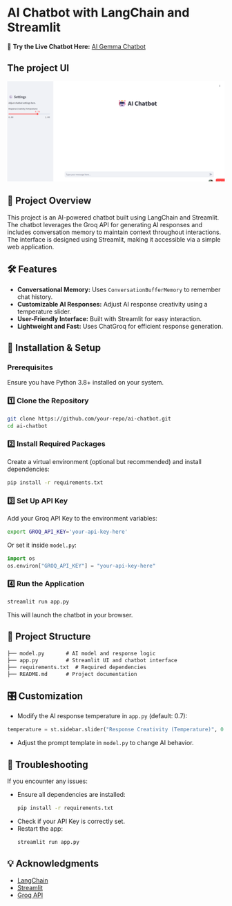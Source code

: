 # AI Chatbot with LangChain and Streamlit


🔗 **Try the Live Chatbot Here:** [AI Gemma Chatbot](https://aigemmachatbot.streamlit.app/)

## The project UI

[![AI Chatbot](https://raw.githubusercontent.com/HasanNayon/AI-Chatbot/main/Screenshot%202025-03-28%20233507.png)](https://aigemmachatbot.streamlit.app/)

## 📌 Project Overview

This project is an AI-powered chatbot built using LangChain and Streamlit. The chatbot leverages the Groq API for generating AI responses and includes conversation memory to maintain context throughout interactions. The interface is designed using Streamlit, making it accessible via a simple web application.

## 🛠️ Features

- **Conversational Memory:** Uses `ConversationBufferMemory` to remember chat history.
- **Customizable AI Responses:** Adjust AI response creativity using a temperature slider.
- **User-Friendly Interface:** Built with Streamlit for easy interaction.
- **Lightweight and Fast:** Uses ChatGroq for efficient response generation.

## 🚀 Installation & Setup

### Prerequisites

Ensure you have Python 3.8+ installed on your system.

### 1️⃣ Clone the Repository

```sh
git clone https://github.com/your-repo/ai-chatbot.git
cd ai-chatbot
```

### 2️⃣ Install Required Packages

Create a virtual environment (optional but recommended) and install dependencies:

```sh
pip install -r requirements.txt
```

### 3️⃣ Set Up API Key

Add your Groq API Key to the environment variables:

```sh
export GROQ_API_KEY='your-api-key-here'
```

Or set it inside `model.py`:

```python
import os
os.environ["GROQ_API_KEY"] = "your-api-key-here"
```

### 4️⃣ Run the Application

```sh
streamlit run app.py
```

This will launch the chatbot in your browser.

## 📂 Project Structure

```
├── model.py       # AI model and response logic
├── app.py         # Streamlit UI and chatbot interface
├── requirements.txt  # Required dependencies
├── README.md      # Project documentation
```

## 🎛️ Customization

- Modify the AI response temperature in `app.py` (default: 0.7):

```python
temperature = st.sidebar.slider("Response Creativity (Temperature)", 0.0, 1.0, 0.7)
```

- Adjust the prompt template in `model.py` to change AI behavior.

## 🔧 Troubleshooting

If you encounter any issues:

- Ensure all dependencies are installed:
  ```sh
  pip install -r requirements.txt
  ```
- Check if your API Key is correctly set.
- Restart the app:
  ```sh
  streamlit run app.py
  ```

## 💡 Acknowledgments

- [LangChain](https://www.langchain.com/)
- [Streamlit](https://streamlit.io/)
- [Groq API](https://groq.com/)
